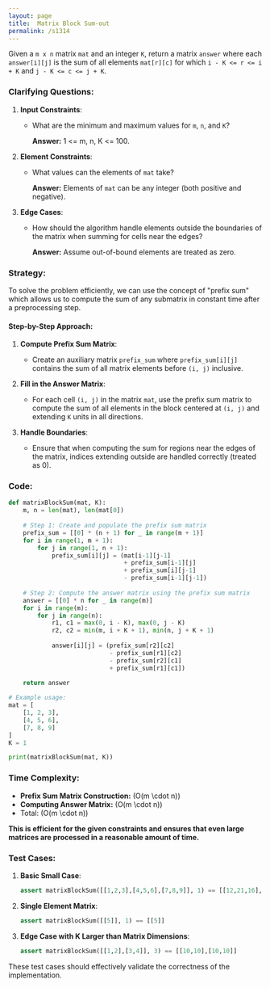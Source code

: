 ```yaml
---
layout: page
title:  Matrix Block Sum-out
permalink: /s1314
---
```


Given a `m x n` matrix `mat` and an integer `K`, return a matrix `answer` where each `answer[i][j]` is the sum of all elements `mat[r][c]` for which `i - K <= r <= i + K` and `j - K <= c <= j + K`.

### Clarifying Questions:

1. **Input Constraints**:
   - What are the minimum and maximum values for `m`, `n`, and `K`?
   
     **Answer:** 1 <= m, n, K <= 100.
   
2. **Element Constraints**:
   - What values can the elements of `mat` take?
   
     **Answer:** Elements of `mat` can be any integer (both positive and negative).

3. **Edge Cases**:
   - How should the algorithm handle elements outside the boundaries of the matrix when summing for cells near the edges?
   
     **Answer:** Assume out-of-bound elements are treated as zero.

### Strategy:

To solve the problem efficiently, we can use the concept of "prefix sum" which allows us to compute the sum of any submatrix in constant time after a preprocessing step.

#### Step-by-Step Approach:

1. **Compute Prefix Sum Matrix**:
   - Create an auxiliary matrix `prefix_sum` where `prefix_sum[i][j]` contains the sum of all matrix elements before `(i, j)` inclusive.
   
2. **Fill in the Answer Matrix**:
   - For each cell `(i, j)` in the matrix `mat`, use the prefix sum matrix to compute the sum of all elements in the block centered at `(i, j)` and extending `K` units in all directions.
   
3. **Handle Boundaries**:
   - Ensure that when computing the sum for regions near the edges of the matrix, indices extending outside are handled correctly (treated as 0).

### Code:

```python
def matrixBlockSum(mat, K):
    m, n = len(mat), len(mat[0])
    
    # Step 1: Create and populate the prefix sum matrix
    prefix_sum = [[0] * (n + 1) for _ in range(m + 1)]
    for i in range(1, m + 1):
        for j in range(1, n + 1):
            prefix_sum[i][j] = (mat[i-1][j-1] 
                                + prefix_sum[i-1][j] 
                                + prefix_sum[i][j-1] 
                                - prefix_sum[i-1][j-1])
    
    # Step 2: Compute the answer matrix using the prefix sum matrix
    answer = [[0] * n for _ in range(m)]
    for i in range(m):
        for j in range(n):
            r1, c1 = max(0, i - K), max(0, j - K)
            r2, c2 = min(m, i + K + 1), min(n, j + K + 1)
            
            answer[i][j] = (prefix_sum[r2][c2] 
                            - prefix_sum[r1][c2] 
                            - prefix_sum[r2][c1] 
                            + prefix_sum[r1][c1])
    
    return answer

# Example usage:
mat = [
    [1, 2, 3],
    [4, 5, 6],
    [7, 8, 9]
]
K = 1

print(matrixBlockSum(mat, K))
```

### Time Complexity:

- **Prefix Sum Matrix Construction:** \(O(m \cdot n)\)
- **Computing Answer Matrix:** \(O(m \cdot n)\)
- Total: \(O(m \cdot n)\)

**This is efficient for the given constraints and ensures that even large matrices are processed in a reasonable amount of time.**

### Test Cases:

1. **Basic Small Case**:
   ```python
   assert matrixBlockSum([[1,2,3],[4,5,6],[7,8,9]], 1) == [[12,21,16],[27,45,33],[24,39,28]]
   ```
2. **Single Element Matrix**:
   ```python
   assert matrixBlockSum([[5]], 1) == [[5]]
   ```
3. **Edge Case with K Larger than Matrix Dimensions**:
   ```python
   assert matrixBlockSum([[1,2],[3,4]], 3) == [[10,10],[10,10]]
   ```

These test cases should effectively validate the correctness of the implementation.